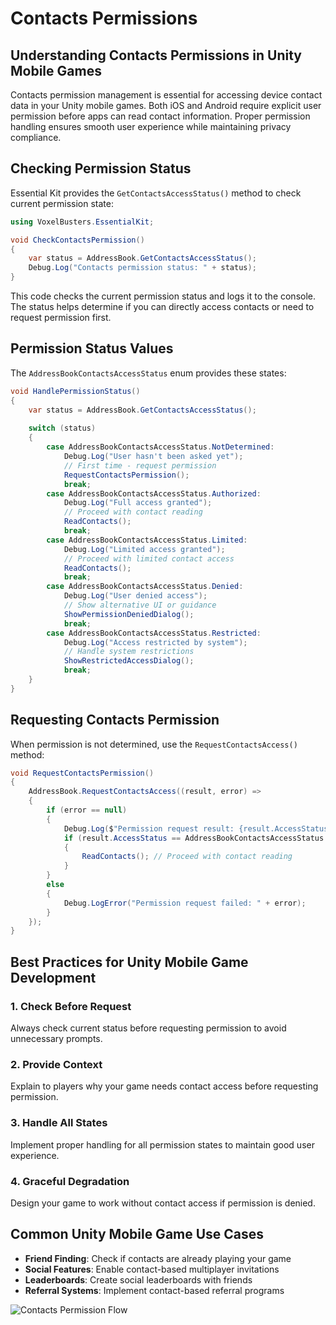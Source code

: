 # Contacts Permissions

## Understanding Contacts Permissions in Unity Mobile Games

Contacts permission management is essential for accessing device contact data in your Unity mobile games. Both iOS and Android require explicit user permission before apps can read contact information. Proper permission handling ensures smooth user experience while maintaining privacy compliance.

## Checking Permission Status

Essential Kit provides the `GetContactsAccessStatus()` method to check current permission state:

```csharp
using VoxelBusters.EssentialKit;

void CheckContactsPermission()
{
    var status = AddressBook.GetContactsAccessStatus();
    Debug.Log("Contacts permission status: " + status);
}
```

This code checks the current permission status and logs it to the console. The status helps determine if you can directly access contacts or need to request permission first.

## Permission Status Values

The `AddressBookContactsAccessStatus` enum provides these states:

```csharp
void HandlePermissionStatus()
{
    var status = AddressBook.GetContactsAccessStatus();
    
    switch (status)
    {
        case AddressBookContactsAccessStatus.NotDetermined:
            Debug.Log("User hasn't been asked yet");
            // First time - request permission
            RequestContactsPermission();
            break;
        case AddressBookContactsAccessStatus.Authorized:
            Debug.Log("Full access granted");
            // Proceed with contact reading
            ReadContacts();
            break;
        case AddressBookContactsAccessStatus.Limited:
            Debug.Log("Limited access granted");
            // Proceed with limited contact access
            ReadContacts();
            break;
        case AddressBookContactsAccessStatus.Denied:
            Debug.Log("User denied access");
            // Show alternative UI or guidance
            ShowPermissionDeniedDialog();
            break;
        case AddressBookContactsAccessStatus.Restricted:
            Debug.Log("Access restricted by system");
            // Handle system restrictions
            ShowRestrictedAccessDialog();
            break;
    }
}
```

## Requesting Contacts Permission

When permission is not determined, use the `RequestContactsAccess()` method:

```csharp
void RequestContactsPermission()
{
    AddressBook.RequestContactsAccess((result, error) =>
    {
        if (error == null)
        {
            Debug.Log($"Permission request result: {result.AccessStatus}");
            if (result.AccessStatus == AddressBookContactsAccessStatus.Authorized)
            {
                ReadContacts(); // Proceed with contact reading
            }
        }
        else
        {
            Debug.LogError("Permission request failed: " + error);
        }
    });
}
```

## Best Practices for Unity Mobile Game Development

### 1. Check Before Request
Always check current status before requesting permission to avoid unnecessary prompts.

### 2. Provide Context
Explain to players why your game needs contact access before requesting permission.

### 3. Handle All States
Implement proper handling for all permission states to maintain good user experience.

### 4. Graceful Degradation
Design your game to work without contact access if permission is denied.

## Common Unity Mobile Game Use Cases

- **Friend Finding**: Check if contacts are already playing your game
- **Social Features**: Enable contact-based multiplayer invitations  
- **Leaderboards**: Create social leaderboards with friends
- **Referral Systems**: Implement contact-based referral programs

![Contacts Permission Flow](../../.gitbook/assets/AddressBookPermissions.png)